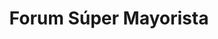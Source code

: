 ---
title: "Forum Súper Mayorista"
url: /caracas/forum-super-mayorista-avenida-venezuela/
shop: Supermarkt
---